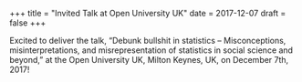 +++
title = "Invited Talk at Open University UK"
date = 2017-12-07
draft = false
+++

Excited to deliver the talk, “Debunk bullshit in statistics – Misconceptions, misinterpretations, and misrepresentation of statistics in social science and beyond,” at the Open University UK, Milton Keynes, UK, on December 7th, 2017!
